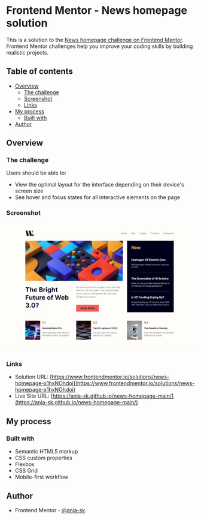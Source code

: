 # Frontend Mentor - News homepage solution

This is a solution to the [News homepage challenge on Frontend Mentor](https://www.frontendmentor.io/challenges/news-homepage-H6SWTa1MFl). Frontend Mentor challenges help you improve your coding skills by building realistic projects. 

## Table of contents

- [Overview](#overview)
  - [The challenge](#the-challenge)
  - [Screenshot](#screenshot)
  - [Links](#links)
- [My process](#my-process)
  - [Built with](#built-with)
- [Author](#author)

## Overview

### The challenge

Users should be able to:

- View the optimal layout for the interface depending on their device's screen size
- See hover and focus states for all interactive elements on the page

### Screenshot

![](screenshot.jpg)


### Links

- Solution URL: [https://www.frontendmentor.io/solutions/news-homepage-x1hxNOhdoi](https://www.frontendmentor.io/solutions/news-homepage-x1hxNOhdoi)
- Live Site URL: [https://ania-sk.github.io/news-homepage-main/](https://ania-sk.github.io/news-homepage-main/)

## My process

### Built with

- Semantic HTML5 markup
- CSS custom properties
- Flexbox
- CSS Grid
- Mobile-first workflow

## Author

- Frontend Mentor - [@ania-sk](https://www.frontendmentor.io/profile/ania-sk)